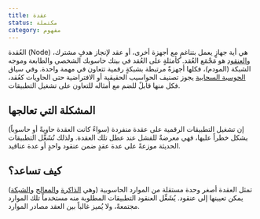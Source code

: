 ```yaml
---
title: عقدة
status: مكتملة
category: مفهوم
---
```

العُقدة (Node) هي أية جهازٍ يعمل بتناغمٍ مع أجهزة أخرى، أو عقد لإنجاز هدفٍ مشترك،
و[العنقود](/cluster/)  هو مَجْمَع العُقد.
كأمثلةٍ على العُقد في بيتك حاسوبك الشخصي والطابعة وموجه الشبكة (المودم)،
فكلها أجهزةٌ مرتبطة بشبكةٍ رقمية تتعاون في مهمة واحدة.
وفي سياق [الحوسبة السحابية](/cloud-native-tech/) يجوز تصنيف الحواسيب الحقيقية أو الافتراضية حتى الحاويات كعُقد،
فكل منها قابلٌ للضم مع أمثاله للتعاون على تشغيل التطبيقات.

## المشكلة التي تعالجها
إن تشغيل التطبيقات الرقمية على عقدة منفردة (سواءً كانت العقدة حاويةً أو حاسوباً) يشكل خطراً عليها،
فهي معرضةٌ للفشل عند عطل تلك العقدة.
ولذلك تُشَغَّل التطبيقات الحديثة موزعةً على عدة عقدٍ ضمن عنقود واحدٍ أو عدة عناقيد.

## كيف تساعد؟
تمثل العقدة أصغر وحدة مستقلة من الموارد الحاسوبية
(وهي [الذاكرة](https://ar.wikipedia.org/wiki/ذاكرة_حاسوب)
و[المعالج](https://ar.wikipedia.org/wiki/معالج_(حوسبة))
و[الشبكة](https://ar.wikipedia.org/wiki/شبكة_حاسوب))
يمكن تعيينها إلى عنقود.
يُشَغِّل العنقود التطبيقات المطلوبة منه مستخدماً تلك الموارد مجتمعةً،
ولا يُميز غالباً بين العقد مصادر الموارد.

